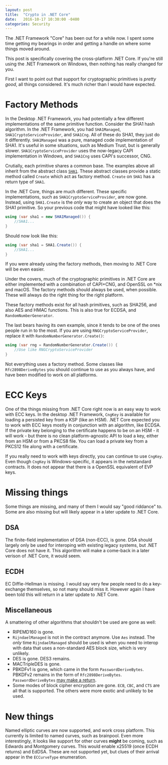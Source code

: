 ```yaml
---
layout: post
title:  "Crypto in .NET Core"
date:   2016-10-17 10:30:00 -0400
categories: Security
---
```


The .NET Framework "Core" has been out for a while now. I spent some time
getting my bearings in order and getting a handle on where some things moved
around.

This post is specifically covering the cross-platform .NET Core. If you're
still using the .NET Framework on Windows, then nothing has really changed for
you.

First I want to point out that support for cryptographic primitives is *pretty
good*, all things considered. It's much richer than I would have expected.


# Factory Methods

In the Desktop .NET Framework, you had potentially a few different
implementations of the same primitive function. Consider the SHA1 hash
algorithm. In the .NET Framework, you had `SHA1Managed`,
`SHA1CryptoServiceProvider`, and `SHA1Cng`. All of these do SHA1, they just
do it differently. `SHA1Managed` was a pure, managed code implementation of
SHA1. It's useful in some situations, such as Medium Trust, but is generally
slower. `SHA1CryptoServiceProvider` uses the now-legacy CAPI implementation in
Windows, and `SHA1Cng` uses CAPI's successor, CNG.

Crutially, each primitive shares a common base. The examples above all inherit
from the abstract class [`SHA1`][1]. These abstract classes provide a static
method called `Create` which act as factory method. `Create` on `SHA1` has a
return type of `SHA1`.

In the .NET Core, things are much different. These specific implementations,
such as `SHA1CryptoServiceProvider`, are now gone. Instead, using `SHA1.Create`
is the *only* way to create an object that does the SHA1 primitive. So your
previous code that might have looked like this:

```csharp
using (var sha1 = new SHA1Managed()) {
    //SHA1...
}
```

Should now look like this:

```csharp
using (var sha1 = SHA1.Create()) {
    //SHA1...
}
```

If you were already using the factory methods, then moving to .NET Core will
be even easier.

Under the covers, much of the cryptographic primitives in .NET Core are either
implemented with a combination of CAPI+CNG, and OpenSSL on *nix and macOS.
The factory methods should always be used, when possible. These will always do
the right thing for the right platform.

These factory methods exist for all hash primitives, such as SHA256, and also
AES and HMAC functions. This is also true for ECDSA, and `RandomNumberGenerator`.

The last bears having its own example, since it tends to be one of the ones people
run in to the most. If you are using `RNGCryptoServiceProvider`, replace it with
`RandomNumberGenerator.Create()`:

```csharp
using (var rng = RandomNumberGenerator.Create()) {
    //Use like RNGCryptoServiceProvider
}
```

Not everything uses a factory method. Some classes like `Rfc2898DeriveBytes`
you should continue to use as you always have, and have been modified to work on
all platforms.


# ECC Keys

One of the things missing from .NET Core right now is an easy way to work with
ECC keys. In the desktop .NET Framework, `CngKey` is available for loading a
persisted key from a KSP (like an HSM). .NET Core expected you to work with
ECC keys mostly in conjunction with an algorithm, like ECDSA. If the private key
belonging to the certificate happens to be on an HSM - it will work - but there
is no clean platform-agnostic API to load a key, either from an HSM or from
a PKCS8 file. You can load a private key from a PKCS12 file along with a
certificate.

If you really need to work with keys directly, you can continue to use `CngKey`.
Even though `CngKey` is Windows-specific, it appears in the netstandard
contracts. It does not appear that there is a OpenSSL equivalent of EVP keys.

# Missing things

Some things are missing, and many of them I would say "good riddance" to. Some
are also missing but will likely appear in a later update to .NET Core.

## DSA

The finite-field implementation of DSA (non-ECC), is gone. DSA should largely
only be used for interoping with existing legacy systems, but .NET Core does not
have it. This algorithm will make a come-back in a later verison of .NET Core,
it would seem.

## ECDH

EC Diffie-Hellman is missing. I would say very few people need to do a
key-exchange themselves, so not many should miss it. However again I have been
told this will return in a later update to .NET Core.

## Miscellaneous

A smattering of other algorithms that shouldn't be used are gone as well:

* RIPEMD160 is gone. 
* `RijndaelManaged` is not in the contract anymore. Use `Aes` instead. The
*only* time `RijndaelManaged` should be used is when you need to interop with
data that uses a non-standard AES block size, which is very unlikely.
* DES is gone. DES3 remains.
* MACTripleDES is gone.
* PBKDFv1 is gone, which came in the form `PasswordDeriveBytes`. PBKDFv2 remains
in the form of `Rfc2898DeriveBytes`. `PasswordDeriveBytes`
[may make a return][2].
* Some modes of block cipher encryption are gone. `ECB`, `CBC`, and `CTS` are
all that is supported. The others were more exotic and unlikely to be used.

# New things

Named elliptic curves are now supported, and work cross platform. This currently
is limited to named curves, such as brainpool. Even more interestingly, it looks
like support for other curves **might** be coming, such as Edwards and
Montgomery curves. This would enable x25519 (once ECDH returns) and EdDSA. These
are not supported yet, but clues of their arrival appear in the `ECCurveType`
enumeration.



[1]: https://msdn.microsoft.com/en-us/library/system.security.cryptography.sha1(v=vs.110).aspx 
[2]: https://github.com/dotnet/corefx/issues/11118